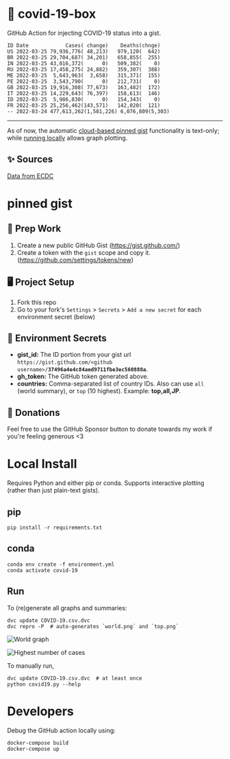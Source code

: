 # 🏥 covid-19-box

GitHub Action for injecting COVID-19 status into a gist.

```
ID Date            Cases( change)    Deaths(chnge)
US 2022-03-25 79,936,776( 48,213)   979,120(  642)
BR 2022-03-25 29,704,687( 34,201)   658,855(  255)
IN 2022-03-25 43,016,372(      0)   509,382(    0)
RU 2022-03-25 17,458,275( 24,882)   359,307(  388)
ME 2022-03-25  5,643,963(  3,658)   315,371(  155)
PE 2022-03-25  3,543,790(      0)   212,731(    0)
GB 2022-03-25 19,916,308( 77,673)   163,482(  172)
IT 2022-03-25 14,229,643( 76,397)   158,613(  146)
ID 2022-03-25  5,986,830(      0)   154,343(    0)
FR 2022-03-25 25,256,462(143,571)   142,020(  121)
-- 2022-03-24 477,613,262(1,581,226) 6,076,809(5,303)
```

---

As of now, the automatic [cloud-based pinned gist](#pinned-gist) functionality is text-only;
while [running locally](#local-install) allows graph plotting.

## ✨ Sources

[Data from ECDC](https://www.ecdc.europa.eu/en/publications-data/download-todays-data-geographic-distribution-covid-19-cases-worldwide)

# pinned gist

## 🎒 Prep Work
1. Create a new public GitHub Gist (https://gist.github.com/)
1. Create a token with the `gist` scope and copy it. (https://github.com/settings/tokens/new)

## 🖥 Project Setup
1. Fork this repo
1. Go to your fork's `Settings` > `Secrets` > `Add a new secret` for each environment secret (below)

## 🤫 Environment Secrets
- **gist_id:** The ID portion from your gist url `https://gist.github.com/<github username>/`**`37496a4e4c84aed9711fbe3ec560888a`**.
- **gh_token:** The GitHub token generated above.
- **countries:** Comma-separated list of country IDs. Also can use `all` (world summary), or `top` (10 highest). Example: **top,all,JP**.

## 💸 Donations

Feel free to use the GitHub Sponsor button to donate towards my work if you're feeling generous <3

# Local Install

Requires Python and either pip or conda. Supports interactive plotting (rather than just plain-text gists).

## pip

```
pip install -r requirements.txt
```

## conda

```
conda env create -f environment.yml
conda activate covid-19
```

## Run

To (re)generate all graphs and summaries:

```
dvc update COVID-19.csv.dvc
dvc repro -P  # auto-generates `world.png` and `top.png`
```

![World graph](world.png)

![Highest number of cases](top.png)

To manually run,

```
dvc update COVID-19.csv.dvc  # at least once
python covid19.py --help
```

# Developers

Debug the GitHub action locally using:

```
docker-compose build
docker-compose up
```
